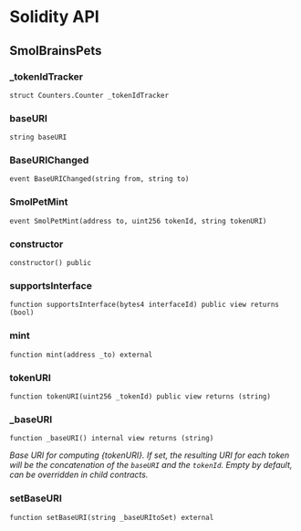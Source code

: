 # Solidity API

## SmolBrainsPets

### _tokenIdTracker

```solidity
struct Counters.Counter _tokenIdTracker
```

### baseURI

```solidity
string baseURI
```

### BaseURIChanged

```solidity
event BaseURIChanged(string from, string to)
```

### SmolPetMint

```solidity
event SmolPetMint(address to, uint256 tokenId, string tokenURI)
```

### constructor

```solidity
constructor() public
```

### supportsInterface

```solidity
function supportsInterface(bytes4 interfaceId) public view returns (bool)
```

### mint

```solidity
function mint(address _to) external
```

### tokenURI

```solidity
function tokenURI(uint256 _tokenId) public view returns (string)
```

### _baseURI

```solidity
function _baseURI() internal view returns (string)
```

_Base URI for computing {tokenURI}. If set, the resulting URI for each
token will be the concatenation of the `baseURI` and the `tokenId`. Empty
by default, can be overridden in child contracts._

### setBaseURI

```solidity
function setBaseURI(string _baseURItoSet) external
```

